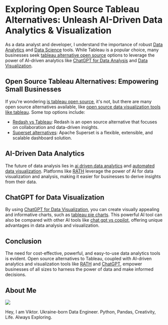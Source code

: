 # Exploring Open Source Tableau Alternatives: Unleash AI-Driven Data Analytics & Visualization

As a data analyst and developer, I understand the importance of robust [Data Analytics](https://kanaries.net) and [Data Science](https://kanaries.net) tools. While Tableau is a popular choice, many businesses seek [tableau alternative open source](https://docs.kanaries.net/articles/tableau-open-source-alternatives) options to leverage the power of AI-driven analytics like [ChatGPT for Data Analysis](https://kanaries.net) and [Data Visualization](https://kanaries.net).

## Open Source Tableau Alternatives: Empowering Small Businesses

If you're wondering [is tableau open source](https://docs.kanaries.net/articles/tableau-open-source-alternatives), it's not, but there are many open source alternatives available, like [open source data visualization tools like tableau](https://docs.kanaries.net/articles/tableau-open-source-alternatives). Some top options include:

- [Redash vs Tableau](https://docs.kanaries.net/articles/apache-superset-vs-tableau): Redash is an open source alternative that focuses on collaboration and data-driven insights.
- [Superset alternatives](https://docs.kanaries.net/articles/tableau-open-source-alternatives): Apache Superset is a flexible, extensible, and scalable dashboard solution.

## AI-Driven Data Analytics

The future of data analysis lies in [ai driven data analytics](https://docs.kanaries.net/articles/ai-data-analytics-visualization) and [automated data visualization](https://docs.kanaries.net/blog/rath-future-automated-data-analysis-visualization). Platforms like [RATH](https://kanaries.net) leverage the power of AI for data visualization and analysis, making it easier for businesses to derive insights from their data.

## ChatGPT for Data Visualization

By using [ChatGPT for Data Visualization](https://kanaries.net), you can create visually appealing and informative charts, such as [tableau pie charts](https://docs.kanaries.net/articles/tableau-make-pie-charts-bigger). This powerful AI tool can also be compared with other AI tools like [chat gpt vs copilot](https://docs.kanaries.net/articles/office-copilot-chat-gpt-4), offering unique advantages in data analysis and visualization.

## Conclusion

The need for cost-effective, powerful, and easy-to-use data analytics tools is evident. Open source alternatives to Tableau, coupled with AI-driven analytics and visualization tools like [RATH](https://kanaries.net) and [ChatGPT](https://kanaries.net), empower businesses of all sizes to harness the power of data and make informed decisions.


## About Me

![](https://avatars.githubusercontent.com/u/127389112?v=4)

 Hey, I am Viktor. Ukraine-born Data Engineer. Python, Pandas, Creativity, Life. Always Exploring.
